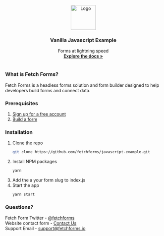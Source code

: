 <div align="center">
  <a href="https://www.fetchforms.io">
    <img src="public/logo512.png" alt="Logo" width="80" height="80">
  </a>

  <h3 align="center">Vanilla Javascript Example</h3>

  <p align="center">
    Forms at lightning speed
    <br />
    <a href="https://www.fetchforms.io/docs/overview"><strong>Explore the docs »</strong></a>
    <br />
    <br />
</div>

### What is Fetch Forms?
Fetch Forms is a headless forms solution and form builder designed to help developers build forms and connect data.

### Prerequisites

1. [Sign up for a free account](https://www.fetchforms.io/create-account)
2. [Build a form](https://www.fetchforms.io/docs/building-a-form)

### Installation
1. Clone the repo
    ```sh
    git clone https://github.com/fetchforms/javascript-example.git
    ```
2. Install NPM packages
   ```sh
   yarn
   ```
3. Add the a your form slug to index.js
4. Start the app
    ```sh
    yarn start
    ```

### Questions?
Fetch Form Twitter - [@fetchforms](https://twitter.com/fetchforms)<br>
Website contact form - [Contact Us](https://www.fetchforms.io/contact-us)<br>
Support Email - support@fetchforms.io

 

